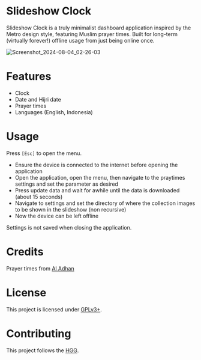 # Slideshow Clock

Slideshow Clock is a truly minimalist dashboard application inspired by the Metro design style, featuring Muslim prayer times. Built for long-term (virtually forever!) offline usage from just being online once.

![Screenshot_2024-08-04_02-26-03](https://github.com/user-attachments/assets/867dcc34-a6e3-4572-b845-efea2c427f26)

# Features

+ Clock
+ Date and Hijri date 
+ Prayer times
+ Languages (English, Indonesia)

# Usage

Press `[Esc]` to open the menu.

+ Ensure the device is connected to the internet before opening the application
+ Open the application, open the menu, then navigate to the praytimes settings and set the parameter as desired
+ Press update data and wait for awhile until the data is downloaded (about 15 seconds)
+ Navigate to settings and set the directory of where the collection images to be shown in the slideshow (non recursive)
+ Now the device can be left offline

Settings is not saved when closing the application.

# Credits

Prayer times from [Al Adhan](https://aladhan.com "Al Adhan")

# License

This project is licensed under [GPLv3+](https://spdx.org/licenses/GPL-3.0-or-later.html "GNU General Public License version 3 or later").

# Contributing

This project follows the [HGG](https://catmeowbyte.github.io/heretic_git_guidelines "Heretic Git Guidelines").